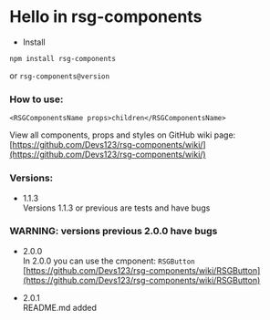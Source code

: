 # Hello in rsg-components #

* Install

```
npm install rsg-components
``` 
or ``` rsg-components@version ```

### How to use: ###
```
<RSGComponentsName props>children</RSGComponentsName>
```

View all components, props and styles on GitHub wiki page: [https://github.com/Devs123/rsg-components/wiki/](https://github.com/Devs123/rsg-components/wiki/)

### Versions: ###
* 1.1.3 <br>
Versions 1.1.3 or previous are tests and have bugs

### WARNING: versions previous 2.0.0 have bugs ###

* 2.0.0 <br>
In 2.0.0 you can use the cmponent: ``` RSGButton ``` <br>
[https://github.com/Devs123/rsg-components/wiki/RSGButton](https://github.com/Devs123/rsg-components/wiki/RSGButton)

* 2.0.1 <br>
README.md added